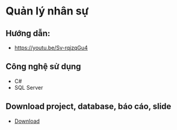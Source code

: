 # Quản lý nhân sự

## Hướng dẫn: 
- https://youtu.be/Sv-rqjzqGu4

## Công nghệ sử dụng
- C#
- SQL Server

## Download project, database, báo cáo, slide
- [Download](https://objects.githubusercontent.com/github-production-release-asset-2e65be/508507605/bbc275ea-3819-419e-b577-a3bda784ea60?X-Amz-Algorithm=AWS4-HMAC-SHA256&X-Amz-Credential=AKIAIWNJYAX4CSVEH53A%2F20220629%2Fus-east-1%2Fs3%2Faws4_request&X-Amz-Date=20220629T015853Z&X-Amz-Expires=300&X-Amz-Signature=0921bd0c53c1194316921cebaa2c36fad18af18f98f6f35d3036a1907418b75b&X-Amz-SignedHeaders=host&actor_id=79781308&key_id=0&repo_id=508507605&response-content-disposition=attachment%3B%20filename%3DReleases.zip&response-content-type=application%2Foctet-stream)
